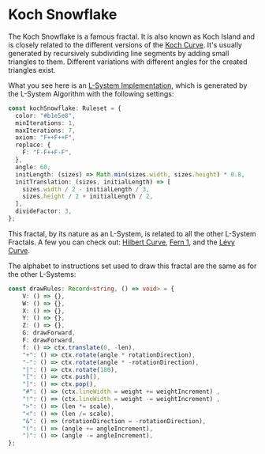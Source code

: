 # Koch Snowflake

The Koch Snowflake is a famous fractal. It is also known as Koch Island and is closely related to the different versions of the [Koch Curve](https://en.wikipedia.org/wiki/Koch_snowflake). It's usually generated by recursively subdividing line segments by adding small triangles to them. Different variations with different angles for the created triangles exist.

What you see here is an [L-System Implementation](https://en.wikipedia.org/wiki/L-system), which is generated by the L-System Algorithm with the following settings: 

```ts
const kochSnowflake: Ruleset = {
  color: "#b1e5e8",
  minIterations: 1,
  maxIterations: 7,
  axiom: "F++F++F",
  replace: {
    F: "F-F++F-F",
  },
  angle: 60,
  initLength: (sizes) => Math.min(sizes.width, sizes.height) * 0.8,
  initTranslation: (sizes, initialLength) => [
    sizes.width / 2 - initialLength / 3,
    sizes.height / 2 + initialLength / 2,
  ],
  divideFactor: 3,
};
```

This fractal, by its nature as an L-System, is related to all the other L-System Fractals. A few you can check out: [Hilbert Curve](/l-system/hilbert-curve), [Fern 1](/l-system/fern-1), and the [Lévy Curve](/l-system/levy-curve).

The alphabet to instructions set used to draw this fractal are the same as for the other L-Systems:

```ts
const drawRules: Record<string, () => void> = {
    V: () => {},
    W: () => {},
    X: () => {},
    Y: () => {},
    Z: () => {},
    G: drawForward,
    F: drawForward,
    f: () => ctx.translate(0, -len),
    "+": () => ctx.rotate(angle * rotationDirection),
    "-": () => ctx.rotate(angle * -rotationDirection),
    "|": () => ctx.rotate(180),
    "[": () => ctx.push(),
    "]": () => ctx.pop(),
    "#": () => (ctx.lineWidth = weight += weightIncrement) ,
    "!": () => (ctx.lineWidth = weight -= weightIncrement) ,
    ">": () => (len *= scale),
    "<": () => (len /= scale),
    "&": () => (rotationDirection = -rotationDirection),
    "(": () => (angle += angleIncrement),
    ")": () => (angle -= angleIncrement),
};
```